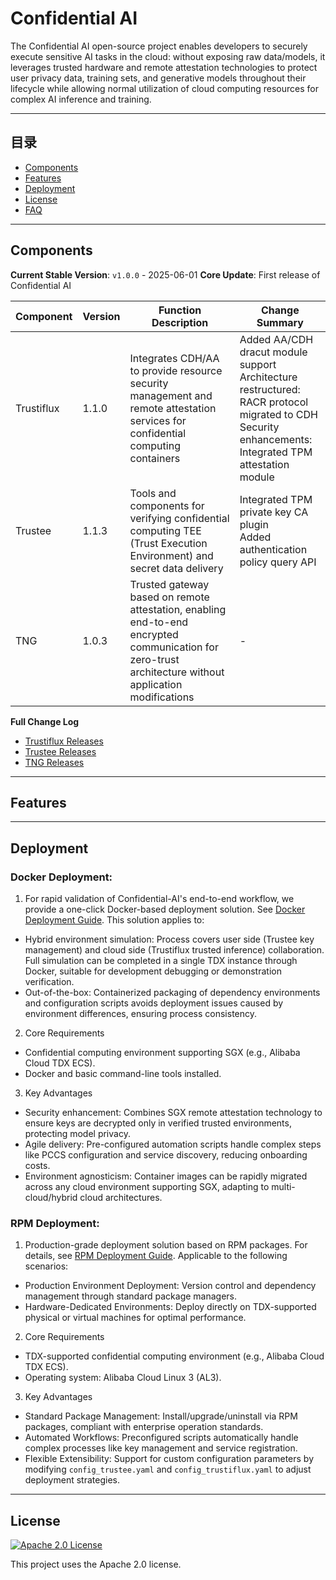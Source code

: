 # Confidential AI

The Confidential AI open-source project enables developers to securely execute sensitive AI tasks in the cloud: without exposing raw data/models, it leverages trusted hardware and remote attestation technologies to protect user privacy data, training sets, and generative models throughout their lifecycle while allowing normal utilization of cloud computing resources for complex AI inference and training.

<!-- [![CI Status](https://github.com/your-org/your-solution/actions/workflows/ci.yml/badge.svg)](https://github.com/your-org/your-solution/actions) -->
<!-- [![Docker Pulls](https://img.shields.io/docker/pulls/your-image)](https://hub.docker.com/r/your-image) -->
<!-- [![System Architecture](https://img.shields.io/badge/architecture-diagram-blueviolet)](docs/architecture.png) -->

---

## 目录

- [Components](#Components)
- [Features](#Features)
- [Deployment](#Deployment)
- [License](#许可证)
- [FAQ](#FAQ)

---

## Components

**Current Stable Version**: `v1.0.0` - 2025-06-01
**Core Update**: First release of Confidential AI

| Component   | Version | Function Description                          | Change Summary |
|-------------|---------|-----------------------------------------------|----------------|
| Trustiflux  | 1.1.0   | Integrates CDH/AA to provide resource security management and remote attestation services for confidential computing containers | Added AA/CDH dracut module support<br>Architecture restructured: RACR protocol migrated to CDH<br>Security enhancements: Integrated TPM attestation module |
| Trustee     | 1.1.3   | Tools and components for verifying confidential computing TEE (Trust Execution Environment) and secret data delivery | Integrated TPM private key CA plugin<br>Added authentication policy query API |
| TNG         | 1.0.3   | Trusted gateway based on remote attestation, enabling end-to-end encrypted communication for zero-trust architecture without application modifications | - |

**Full Change Log**

- [Trustiflux Releases](https://github.com/inclavare-containers/guest-components/releases)
- [Trustee Releases](https://github.com/openanolis/trustee/releases)
- [TNG Releases](https://github.com/inclavare-containers/TNG/releases)

---

## Features

<!-- - **Core Feature 1**: Description + Technical Highlights (e.g., Real-time inference based on TensorFlow Lite)
- **Core Feature 2**: Asynchronous task processing + Performance metrics (e.g., 10k+ requests per second)
- **Expansion Capabilities**: Plugin system/Custom module support
- **Cross-platform**: Supports Windows/Linux/macOS/Docker -->

---

## Deployment

### Docker Deployment:

1. For rapid validation of Confidential-AI's end-to-end workflow, we provide a one-click Docker-based deployment solution. See [Docker Deployment Guide](deployment/docker/README.md). This solution applies to:

- Hybrid environment simulation: Process covers user side (Trustee key management) and cloud side (Trustiflux trusted inference) collaboration. Full simulation can be completed in a single TDX instance through Docker, suitable for development debugging or demonstration verification.
- Out-of-the-box: Containerized packaging of dependency environments and configuration scripts avoids deployment issues caused by environment differences, ensuring process consistency.

2. Core Requirements

- Confidential computing environment supporting SGX (e.g., Alibaba Cloud TDX ECS).
- Docker and basic command-line tools installed.

3. Key Advantages

- Security enhancement: Combines SGX remote attestation technology to ensure keys are decrypted only in verified trusted environments, protecting model privacy.
- Agile delivery: Pre-configured automation scripts handle complex steps like PCCS configuration and service discovery, reducing onboarding costs.
- Environment agnosticism: Container images can be rapidly migrated across any cloud environment supporting SGX, adapting to multi-cloud/hybrid cloud architectures.

### RPM Deployment:

1. Production-grade deployment solution based on RPM packages. For details, see [RPM Deployment Guide](deployment/rpm/README.md). Applicable to the following scenarios:

- Production Environment Deployment: Version control and dependency management through standard package managers.
- Hardware-Dedicated Environments: Deploy directly on TDX-supported physical or virtual machines for optimal performance.

2. Core Requirements

- TDX-supported confidential computing environment (e.g., Alibaba Cloud TDX ECS).
- Operating system: Alibaba Cloud Linux 3 (AL3).

3. Key Advantages

- Standard Package Management: Install/upgrade/uninstall via RPM packages, compliant with enterprise operation standards.
- Automated Workflows: Preconfigured scripts automatically handle complex processes like key management and service registration.
- Flexible Extensibility: Support for custom configuration parameters by modifying `config_trustee.yaml` and `config_trustiflux.yaml` to adjust deployment strategies.

---

## License

[![Apache 2.0 License](https://img.shields.io/badge/License-Apache_2.0-blue.svg)](https://opensource.org/licenses/Apache-2.0)

This project uses the Apache 2.0 license.
